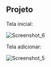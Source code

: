 ## Projeto 

Tela inicial:

![Screenshot_6](https://user-images.githubusercontent.com/73204469/187945632-915b6f96-bcc3-4f0c-9bfa-04fbc161fc0a.png)

Tela adicionar:

![Screenshot_5](https://user-images.githubusercontent.com/73204469/187946006-9a11c08d-fa51-4aa9-ae78-40b1f3880239.png)
